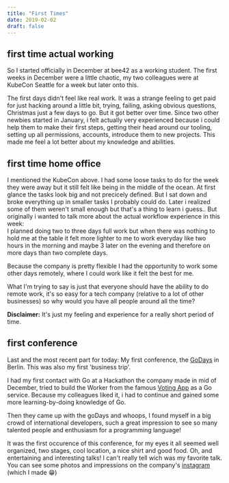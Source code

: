 ```yaml
---
title: "First Times"
date: 2019-02-02
draft: false
---
```


## first time actual working

So I started officially in December at bee42 as a working student. The first weeks in December were a little chaotic, my two colleagues were at KubeCon Seattle for a week but later onto this. 

The first days didn't feel like real work. It was a strange feeling to get paid for just hacking around a little bit, trying, failing, asking obvious questions, Christmas just a few days to go. But it got better over time.
Since two other newbies started in January, i felt actually very experienced because i could help them to make their first steps, getting their head around our tooling, setting up all permissions, accounts, introduce them to new projects. This made me feel a lot better about my knowledge and abilities.

## first time home office

I mentioned the KubeCon above. I had some loose tasks to do for the week they were away but it still felt like being in the middle of the ocean. At first glance the tasks look big and not precicely defined. But I sat down and broke everything up in smaller tasks I probably could do. Later i realized some of them weren't small enough but that's a thing to learn i guess..
But originally i wanted to talk more about the actual workflow experience in this week:  
I planned doing two to three days full work but when there was nothing to hold me at the table it felt more lighter to me to work everyday like two hours in the morning and maybe 3 later on the evening and therefore on more days than two complete days. 

Because the company is pretty flexible I had the opportunity to work some other days remotely, where I could work like it felt the best for me. 

What I'm trying to say is just that everyone should have the ability to do remote work, it's so easy for a tech company (relative to a lot of other businesses) so why would you have all people around all the time? 

**Disclaimer:** It's just my feeling and experience for a really short period of time.

## first conference

Last and the most recent part for today: My first conference, the [GoDays](godays.io) in Berlin. 
This was also my first 'business trip'.

I had my first contact with Go at a Hackathon the company made in mid of December, tried to build the Worker from the famous [Voting App](github.com/dockersamples/example-voting-app) as a Go service. 
Because my colleagues liked it, i had to continue and gained some more learning-by-doing knowledge of Go.

Then they came up with the goDays and whoops, I found myself in a  big crowd of international developers, such a great impression to see so many talented people and enthusiasm for a programming language!

It was the first occurence of this conference, for my eyes it all  seemed well organized, two stages, cool location, a nice shirt and good food. Oh, and entertaining and interesting talks! 
I can't really tell wich was my favorite talk. 
You can see some photos and impressions on the company's [instagram](instagram.com/bee42solutions) (which I made 😁)